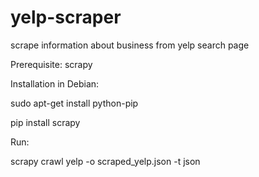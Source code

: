 yelp-scraper
============

scrape information about business from yelp search page

Prerequisite: scrapy

Installation in Debian:

sudo apt-get install python-pip

pip install scrapy


Run:

scrapy crawl yelp -o scraped_yelp.json -t json
